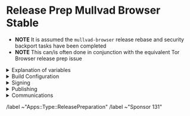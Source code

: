 # Release Prep Mullvad Browser Stable

- **NOTE** It is assumed the `mullvad-browser` release rebase and security backport tasks have been completed
- **NOTE** This can/is often done in conjunction with the equivalent Tor Browser release prep issue

<details>
  <summary>Explanation of variables</summary>

- `${BUILD_SERVER}`: the server the main builder is using to build a browser release
- `${BUILDER}`: whomever is building the release on the ${BUILD_SERVER}
  - **example**: `pierov`
- `${STAGING_SERVER}`: the server the signer is using to to run the signing process
- `${ESR_VERSION}`: the Mozilla defined ESR version, used in various places for building browser tags, labels, etc
  - **example**: `91.6.0`
- `${MULLVAD_BROWSER_MAJOR}`: the Mullvad Browser major version
  - **example**: `11`
- `${MULLVAD_BROWSER_MINOR}`: the Mullvad Browser minor version
  - **example**: either `0` or `5`; Alpha's is always `(Stable + 5) % 10`
- `${MULLVAD_BROWSER_VERSION}`: the Mullvad Browser version in the format
  - **example**: `12.5a3`, `12.0.3`
- `${BUILD_N}`: a project's build revision within a its branch; this is separate from the `${MULLVAD_BROWSER_BUILD_N}` value; many of the Firefox-related projects have a `${BUILD_N}` suffix and may differ between projects even when they contribute to the same build.
  - **example**: `build1`
- `${MULLVAD_BROWSER_BUILD_N}`: the mullvad-browser build revision for a given Mullvad Browser release; used in tagging git commits
  - **example**: `build2`
    - **⚠️ WARNING**: A project's `${BUILD_N}` and `${MULLVAD_BROWSER_BUILD_N}` may be the same, but it is possible for them to diverge. For **example** :
      - if we have multiple Mullvad Browser releases on a given ESR branch the two will become out of sync as the `${BUILD_N}` value will increase, while the `${MULLVAD_BROWSER_BUILD_N}` value may stay at `build1` (but the `${MULLVAD_BROWSER_VERSION}` will increase)
      - if we have build failures unrelated to `mullvad-browser`, the `${MULLVAD_BROWSER_BUILD_N}` value will increase while the `${BUILD_N}` will stay the same.
- `${MULLVAD_BROWSER_VERSION}`: the published Mullvad Browser version
    - **example**: `11.5a6`, `11.0.7`
- `${MB_BUILD_TAG}`: the `tor-browser-build` build tag used to build a given Mullvad Browser version
   - **example**: `mb-12.0.7-build1`
- `${RELEASE_DATE}`: the intended release date of this browser release; for ESR schedule-driven releases, this should match the upstream Firefox release date
  - **example**: `2024-10-29`

</details>

<details>
  <summary>Build Configuration</summary>

### mullvad-browser: https://gitlab.torproject.org/tpo/applications/mullvad-browser.git

- [ ] Tag `mullvad-browser` commit:
  - **example**: `mullvad-browser-128.3.0esr-14.0-1-build1`
  - Run:
    ```bash
    ./tools/browser/sign-tag.mullvadbrowser stable ${BUILD_N}
    ```

### tor-browser-build: https://gitlab.torproject.org/tpo/applications/tor-browser-build.git
Mullvad Browser Stable is on the `maint-${MULLVAD_BROWSER_MAJOR}.${MULLVAD_BROWSER_MINOR}` branch

- [ ] Changelog bookkeeping:
  - Ensure all commits to `mullvad-browser` and `tor-browser-build` for this release have an associated issue linked to this release preparation issue
  - Ensure each issue has a platform (~Windows, ~MacOS, ~Linux, ~Desktop, ~"All Platforms") and potentially ~"Build System" labels
- [ ] Create a release preparation branch from the current `maint-XX.Y` branch
- [ ] Run release preparation script:
  - **NOTE**: You can omit the `--mullvad-browser` argument if this is for a joint Tor and Mullvad Browser release
  - **⚠️ WARNING**: You may need to manually update the `firefox/config` file's `browser_build` field if `mullvad-browser.git` has not yet been tagged (e.g. if security backports have not yet been merged and tagged)
  ```bash
  ./tools/relprep.py --mullvad-browser --date ${RELEASE_DATE} ${MULLVAD_BROWSER_VERSION}
  ```
- [ ] Review build configuration changes:
  - [ ] `rbm.conf`
    - [ ] `var/torbrowser_version`: updated to next browser version
    - [ ] `var/torbrowser_build`: updated to `${MULLVAD_BROWSER_BUILD_N}`
    - [ ] `var/browser_release_date`: updated to build date. For the build to be reproducible, the date should be in the past when building.
      - **⚠️ WARNING**: If we have updated `var/torbrowser_build` without updating the `firefox` tag, then we can leave this unchanged to avoid forcing a firefox re-build (e.g. when bumping `var/torbrowser_build` to build2, build3, etc due to non-firefox related build issues)
    - [ ] `var/torbrowser_incremental_from`: updated to previous Desktop version
      - **NOTE**: We try to build incrementals for the previous 3 desktop versions
      - **⚠️ WARNING**: Really *actually* make sure this is the previous Desktop version or else the `make mullvadbrowser-incrementals-*` step will fail
  - [ ] `projects/firefox/config`
    - [ ] `browser_build`: updated to match `mullvad-browser` tag
    - [ ] ***(Optional)*** `var/firefox_platform_version`: updated to latest `${ESR_VERSION}` if rebased
  - [ ] ***(Optional)*** `projects/translation/config`:
    - [ ] `steps/base-browser/git_hash`: updated with `HEAD` commit of project's `base-browser` branch
    - [ ] `steps/mullvad-browser/git_hash`: updated with `HEAD` commit of project's `mullvad-browser` branch
  - [ ] ***(Optional)*** `projects/browser/config`:
    - [ ] ***(Optional)*** NoScript: https://addons.mozilla.org/en-US/firefox/addon/noscript
      - [ ] `URL` updated
        - **⚠️ WARNING**: If preparing the release manually, updating the version number in the url is not sufficient, as each version has a random unique id in the download url
      - [ ] `sha256sum` updated
    - [ ] ***(Optional)*** uBlock-origin: https://addons.mozilla.org/en-US/firefox/addon/ublock-origin
      - [ ] `URL` updated
        - **⚠️ WARNING**: If preparing the release manually, updating the version number in the url is not sufficient, as each version has a random unique id in the download url
      - [ ] `sha256sum` updated
    - [ ] ***(Optional)*** Mullvad Browser extension: https://github.com/mullvad/browser-extension/releases
      - [ ] `URL` updated
      - [ ] `sha256sum` updated
  - [ ] `ChangeLog-MB.txt`: ensure correctness
    - Browser name correct
    - Release date correct
    - No Android updates
    - All issues added under correct platform
    - ESR updates correct
    - Component updates correct
- [ ] Open MR with above changes, using the template for release preparations
  - **NOTE**: target the `maint-14.0` branch
- [ ] Merge
- [ ] Sign+Tag
  - **NOTE** this must be done by one of:
    - boklm
    - dan
    - ma1
    - morgan
    - pierov
  - Run:
    ```bash
    make mullvadbrowser-signtag-release
    ```
- [ ] Push tag to `upstream`
- [ ] Build the tag:
  - Run:
    ```bash
    make mullvadbrowser-release && make mullvadbrowser-incrementals-release
    ```
    - [ ] Tor Project build machine
    - [ ] Local developer machine
  - [ ] Submit build request to Mullvad infrastructure:
    - **NOTE** this requires a github authentication token
    - Run:
      ```bash
      make mullvadbrowser-kick-devmole-build
      ```

</details>

<details>
  <summary>Signing</summary>

### release signing
- [ ] Assign this issue to the signer, one of:
  - boklm
  - ma1
  - morgan
  - pierov
- [ ] Ensure all builders have matching builds
- [ ] On `${STAGING_SERVER}`, ensure updated:
  - **NOTE** Having a local git branch with `maint-14.0` as the upstream branch with these values saved means you only need to periodically `git pull --rebase` and update the `set-config.tbb-version` file
  - [ ] `tor-browser-build` is on the right commit: `git tag -v mb-${MULLVAD_BROWSER_VERSION}-${MULLVAD_BROWSER_BUILD_N} && git checkout mb-${MULLVAD_BROWSER_VERSION}-${MULLVAD_BROWSER_BUILD_N}`
  - [ ] `tor-browser-build/tools/signing/set-config.hosts`
    - `ssh_host_builder`: ssh hostname of machine with unsigned builds
    - `ssh_host_linux_signer`: ssh hostname of linux signing machine
    - `builder_tor_browser_build_dir`: path on `ssh_host_builder` to root of builder's `tor-browser-build` clone containing unsigned builds
  - [ ] `tor-browser-build/tools/signing/set-config.rcodesign-appstoreconnect`
    - `appstoreconnect_api_key_path`: path to json file containing appstoreconnect api key infos
  - [ ] `set-config.update-responses`
    - `update_responses_repository_dir`: directory where you cloned `git@gitlab.torproject.org:tpo/applications/mullvad-browser-update-responses.git`
  - [ ] `tor-browser-build/tools/signing/set-config.tbb-version`
    - `tbb_version`: mullvad browser version string, same as `var/torbrowser_version` in `rbm.conf` (examples: `11.5a12`, `11.0.13`)
    - `tbb_version_build`: the tor-browser-build build number (if `var/torbrowser_build` in `rbm.conf` is `buildN` then this value is `N`)
    - `tbb_version_type`: either `alpha` for alpha releases or `release` for stable releases
- [ ] On `${STAGING_SERVER}` in a separate `screen` session, ensure tor daemon is running with SOCKS5 proxy on the default port 9050
- [ ] On `${STAGING_SERVER}` in a separate `screen` session, run do-all-signing script:
  - Run:
    ```bash
    cd tor-browser-build/tools/signing/ && ./do-all-signing.mullvadbrowser
    ```
  - **NOTE**: on successful execution, the signed binaries and mars should have been copied to `staticiforme` and update responses pushed

</details>

<details>
  <summary>Publishing</summary>

### website
- [ ] On `staticiforme.torproject.org`, remove old release and publish new:
  - [ ] `/srv/dist-master.torproject.org/htdocs/mullvadbrowser`
  - Run:
    ```bash
    static-update-component dist.torproject.org
    ```

### mullvad-browser (GitHub): https://github.com/mullvad/mullvad-browser/
- [ ] Assign this issue to someone with mullvad commit access, one of:
    - boklm
    - ma1
    - morgan
    - pierov
- [ ] Run:
    ```bash
    cd tor-browser-build/tools/signing/ && ./publish-github.mullvadbrowser
    ```

</details>

<details>
  <summary>Communications</summary>

### Mullvad
- [ ] Email Mullvad with release information:
  - **Recipients**
    - Mullvad support alias: support@mullvadvpn.net
    - Rui Hildt: rui@mullvad.net
    ```
    support@mullvadvpn.net, rui@mullvad.net
    ```
  - **Subject**
    ```
    New build: Mullvad Browser ${MULLVAD_BROWSER_VERSION} (signed)
    ```
  - **Body**
    ```
    Hello,

    Branch+Tags have been pushed to Mullvad's GitHub repo.

    - signed builds: https://dist.torproject.org/mullvadbrowser/${MULLVAD_BROWSER_VERSION}
    - update_response hashes: ${MULLVAD_UPDATE_RESPONSES_HASH}*

    * https://gitlab.torproject.org/tpo/applications/mullvad-browser-update-responses

    changelog:
    # paste changelog as quote here
    ...
    ```

### packagers
- [ ] **(Once Packages are pushed to GitHub)**
  - **Recipients**
    - flathub package maintainer: proletarius101@protonmail.com
    - arch package maintainer: bootctl@gmail.com
    - nixOS package maintainer: dev@felschr.com
    ```
    proletarius101@protonmail.com, bootctl@gmail.com, dev@felschr.com,
    ```
  - **Subject**
    ```
    Mullvad Browser ${MULLVAD_BROWSER_VERSION} released
    ```
  - **Body**
    ```
    Hello!

    Mullvad-Browser packages are available, so you should update your respective downstream packages.

    The latest release builds can be found here:

    - https://github.com/mullvad/mullvad-browser/releases?q=prerelease%3Afalse
    ```

### merge requests
- [ ] **(Once Packages are pushed to GitHub)**
  - [ ] homebrew: https://github.com/Homebrew/homebrew-cask/blob/master/Casks/m/mullvad-browser.rb
    - **NOTE**: a bot seems to pick this up without needing our intervention these days
    - **NOTE**: should just need to update `version` and `sha256` to latest

</details>

/label ~"Apps::Type::ReleasePreparation"
/label ~"Sponsor 131"
